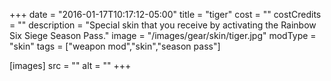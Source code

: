 +++
date = "2016-01-17T10:17:12-05:00"
title = "tiger"
cost = ""
costCredits = ""
description = "Special skin that you receive by activating the Rainbow Six Siege Season Pass."
image = "/images/gear/skin/tiger.jpg"
modType = "skin"
tags = ["weapon mod","skin","season pass"]

[images]
  src = ""
  alt = ""
+++
